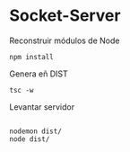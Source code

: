 # Socket-Server

Reconstruir módulos de Node
```
npm install
```
Genera eñ DIST
```
tsc -w
```

Levantar servidor
```

nodemon dist/
node dist/

```

